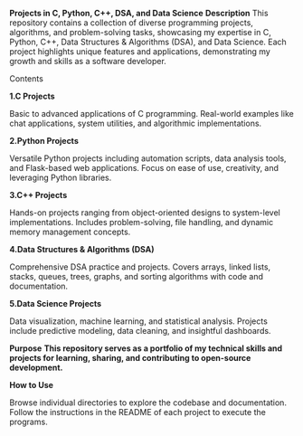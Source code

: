 **Projects in C, Python, C++, DSA, and Data Science**
**Description**
This repository contains a collection of diverse programming projects, algorithms, and problem-solving tasks, showcasing my expertise in C, Python, C++, Data Structures & Algorithms (DSA), and Data Science. Each project highlights unique features and applications, demonstrating my growth and skills as a software developer.

Contents

**1.C Projects**

Basic to advanced applications of C programming.
Real-world examples like chat applications, system utilities, and algorithmic implementations.

**2.Python Projects**

Versatile Python projects including automation scripts, data analysis tools, and Flask-based web applications.
Focus on ease of use, creativity, and leveraging Python libraries.

**3.C++ Projects**

Hands-on projects ranging from object-oriented designs to system-level implementations.
Includes problem-solving, file handling, and dynamic memory management concepts.

**4.Data Structures & Algorithms (DSA)**

Comprehensive DSA practice and projects.
Covers arrays, linked lists, stacks, queues, trees, graphs, and sorting algorithms with code and documentation.

**5.Data Science Projects**

Data visualization, machine learning, and statistical analysis.
Projects include predictive modeling, data cleaning, and insightful dashboards.

**Purpose**
**This repository serves as a portfolio of my technical skills and projects for learning, sharing, and contributing to open-source development.**

**How to Use**

Browse individual directories to explore the codebase and documentation.
Follow the instructions in the README of each project to execute the programs.
